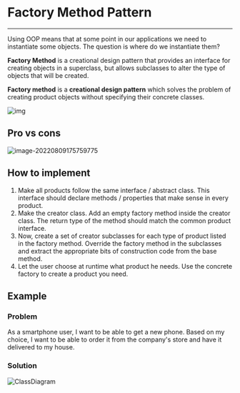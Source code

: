 # Factory Method Pattern

------

Using OOP means that at some point in our applications we need to instantiate some objects. The question is where do we instantiate them? 

**Factory Method** is a creational design pattern that provides an interface for creating objects in a superclass, but allows subclasses to alter the type of objects that will be created.

**Factory method** is a **creational design pattern** which solves the problem of creating product objects without specifying their concrete classes.

![img](https://www.dofactory.com/img/diagrams/net/factory.png)

## Pro vs cons

![image-20220809175759775](C:\Users\andreeapurta\AppData\Roaming\Typora\typora-user-images\image-20220809175759775.png)



## How to implement

1. Make all products follow the same interface / abstract class. This interface should declare methods / properties that make sense in every product.
2. Make the creator class. Add an empty factory method inside the creator class. The return type of the method should match the common product interface.
3. Now, create a set of creator subclasses for each type of product listed in the factory method. Override the factory method in the subclasses and extract the appropriate bits of construction code from the base method.
4. Let the user choose at runtime what product he needs. Use the concrete factory to create a product you need.

## Example

### Problem

As a smartphone user, I want to be able to get a new phone. Based on my choice, I want to be able to order it from the company's store and have it delivered to my house. 

### Solution

![ClassDiagram](C:\repos\design_patterns_examples\FactoryPattern\ClassDiagram.png)
